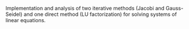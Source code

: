Implementation and analysis of two iterative methods (Jacobi and Gauss-Seidel) and one direct method (LU factorization) for solving systems of linear equations.
